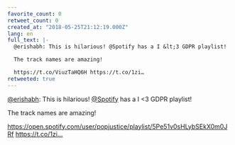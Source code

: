```yaml
---
favorite_count: 0
retweet_count: 0
created_at: "2018-05-25T21:12:19.000Z"
lang: en
full_text: |-
  @erishabh: This is hilarious! @Spotify has a I &lt;3 GDPR playlist!

  The track names are amazing!

  https://t.co/ViuzTaHQ6H https://t.co/1zi…
retweeted: true
---
```


[@erishabh](https://twitter.com/erishabh): This is hilarious!
[@Spotify](https://twitter.com/Spotify) has a I &lt;3 GDPR playlist!

The track names are amazing!

<https://open.spotify.com/user/popjustice/playlist/5Pe51v0sHLybSEkX0m0JRf>
https://t.co/1zi…

